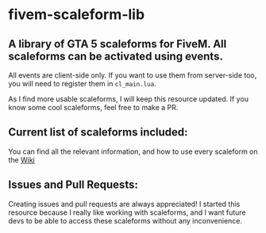 # fivem-scaleform-lib
## A library of GTA 5 scaleforms for FiveM. All scaleforms can be activated using events.
 All events are client-side only. If you want to use them from server-side too, you will need to register them in `cl_main.lua`.
 
 As I find more usable scaleforms, I will keep this resource updated. If you know some cool scaleforms, feel free to make a PR.

## Current list of scaleforms included:

You can find all the relevant information, and how to use every scaleform on the [Wiki](https://github.com/CritteRo/fivem-scaleform-lib/wiki)

## Issues and Pull Requests:

Creating issues and pull requests are always appreciated! I started this resource because I really like working with scaleforms, and I want future devs to be able to access these scaleforms without any inconvenience.
